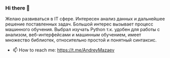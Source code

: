 ### Hi there 👋

Желаю развиваться в IT сфере. Интересен анализ данных и дальнейшее решение
поставленных задач. Большой интерес вызывает процесс машинного обучения. Выбрал
изучать Python т.к. удобен для работы с анализом, веб-интерфейсами и машинным
обучением, имеет множество библиотек, относительно простой и понятный синтаксис.

- 📫 How to reach me: https://t.me/AndreyMazaev
